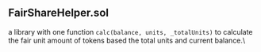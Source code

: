 ## FairShareHelper.sol

a library with one function `calc(balance, units, _totalUnits)` to calculate the fair unit amount of tokens based the total units and current balance.\
